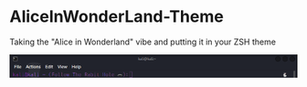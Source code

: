 # AliceInWonderLand-Theme
Taking the "Alice in Wonderland" vibe and putting it in your ZSH theme

![Screenshot](./Screenshot.PNG)
